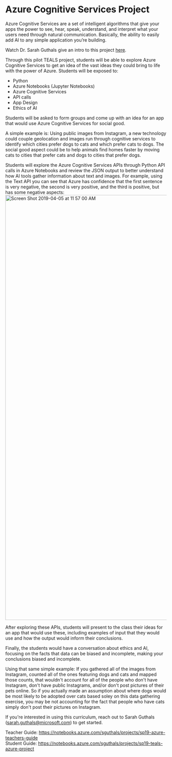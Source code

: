# Azure Cognitive Services Project
Azure Cognitive Services are a set of intelligent algorithms that give your apps the power to see, hear, speak, understand, and interpret what your users need through natural communication. Basically, the ability to easily add AI to any simple application you’re building. 

Watch Dr. Sarah Guthals give an intro to this project [here](https://www.youtube.com/watch?v=_zGi2k59cXo&feature=youtu.be).

Through this pilot TEALS project, students will be able to explore Azure Cognitive Services to get an idea of the vast ideas they could bring to life with the power of Azure. Students will be exposed to:
-	Python
-	Azure Notebooks (Jupyter Notebooks)
-	Azure Cognitive Services
-	API calls 
-	App Design
-	Ethics of AI

Students will be asked to form groups and come up with an idea for an app that would use Azure Cognitive Services for social good.

A simple example is:
Using public images from Instagram, a new technology could couple geolocation and images run through cognitive services to identify which cities prefer dogs to cats and which prefer cats to dogs. The social good aspect could be to help animals find homes faster by moving cats to cities that prefer cats and dogs to cities that prefer dogs.

Students will explore the Azure Cognitive Services APIs through Python API calls in Azure Notebooks and review the JSON output to better understand how AI tools gather information about text and images. For example, using the Text API you can see that Azure has confidence that the first sentence is very negative, the second is very positive, and the third is positive, but has some negative aspects:
<img width="1326" alt="Screen Shot 2019-04-05 at 11 57 00 AM" src="https://user-images.githubusercontent.com/1314285/55655383-ee8f4600-57a8-11e9-8e69-0ef60685d1d0.png">

After exploring these APIs, students will present to the class their ideas for an app that would use these, including examples of input that they would use and how the output would inform their conclusions. 

Finally, the students would have a conversation about ethics and AI, focusing on the facts that data can be biased and incomplete, making your conclusions biased and incomplete. 

Using that same simple example:
If you gathered all of the images from Instagram, counted all of the ones featuring dogs and cats and mapped those counts, that wouldn't account for all of the people who don't have Instagram, don't have public Instagrams, and/or don't post pictures of their pets online. So if you actually made an assumption about where dogs would be most likely to be adopted over cats based soley on this data gathering exercise, you may be not accounting for the fact that people who have cats simply don't post their pictures on Instagram.

If you're interested in using this curriculum, reach out to Sarah Guthals (sarah.guthals@microsoft.com) to get started.

Teacher Guide: https://notebooks.azure.com/sguthals/projects/sp19-azure-teachers-guide  
Student Guide: https://notebooks.azure.com/sguthals/projects/sp19-teals-azure-project
